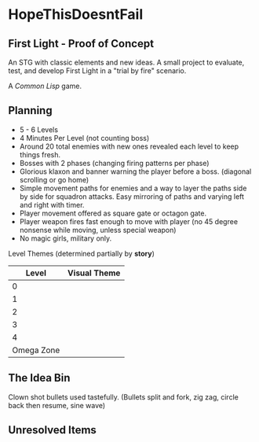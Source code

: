# HopeThisDoesntFail

## First Light - Proof of Concept

An STG with classic elements and new ideas. A small project to evaluate, test, and develop First Light in a "trial by fire" scenario.

A *Common Lisp* game.

## Planning

 - 5 - 6 Levels
 - 4 Minutes Per Level (not counting boss)
 - Around 20 total enemies with new ones revealed each level to keep things fresh.
 - Bosses with 2 phases (changing firing patterns per phase)
 - Glorious klaxon and banner warning the player before a boss. (diagonal scrolling or go home)
 - Simple movement paths for enemies and a way to layer the paths side
   by side for squadron attacks. Easy mirroring of paths and varying left and right with timer.
 - Player movement offered as square gate or octagon gate.
 - Player weapon fires fast enough to move with player (no 45 degree nonsense while moving, unless special weapon)
 - No magic girls, military only.

Level Themes (determined partially by **story**)

| Level |Visual Theme  |
|---|---|
|0  |   |
|1  |   |
|2  |   |
|3  |   |
|4  |   |
|Omega Zone |  |


## The Idea Bin
Clown shot bullets used tastefully. (Bullets split and fork, zig zag, circle back then resume, sine wave)

## Unresolved Items


